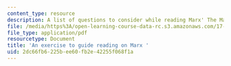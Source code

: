 ```yaml
---
content_type: resource
description: A list of questions to consider while reading Marx' The Manifesto.
file: /media/https%3A/open-learning-course-data-rc.s3.amazonaws.com/17-100j-political-economy-i-spring-2016/2dc66fb6225bee60fb2e42255f068f1a_MIT17_100JS16_Marx_Ques.pdf
file_type: application/pdf
resourcetype: Document
title: 'An exercise to guide reading on Marx '
uid: 2dc66fb6-225b-ee60-fb2e-42255f068f1a
---
```


